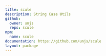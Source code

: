 ```yaml
---
title: scule
description: String Case Utils
github:
  owner: unjs
  repo: scule
npm:
  name: scule
documentation: https://github.com/unjs/scule
layout: package
---
```

